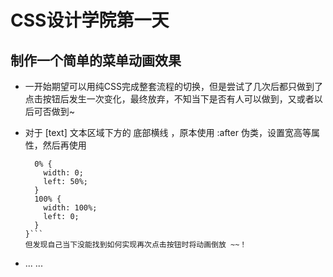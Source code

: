 # CSS设计学院第一天

##  制作一个简单的菜单动画效果

* 一开始期望可以用纯CSS完成整套流程的切换，但是尝试了几次后都只做到了点击按钮后发生一次变化，最终放弃，不知当下是否有人可以做到，又或者以后可否做到~

* 对于 [text] 文本区域下方的 底部横线 ，原本使用 :after 伪类，设置宽高等属性，然后再使用

  ```@keyframes ** {
    0% {
      width: 0;
      left: 50%;
    }
    100% {
      width: 100%;
      left: 0;
    }
  }```
  但发现自己当下没能找到如何实现再次点击按钮时将动画倒放 ~~！

* ... ...